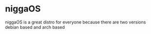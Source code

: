 # niggaOS

niggaOS is a great distro for everyone because there are two versions debian based and arch based
